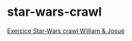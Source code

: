 # star-wars-crawl

[Exercice Star-Wars crawl William & Josué](https://josue-u.github.io/star-wars-crawl/)